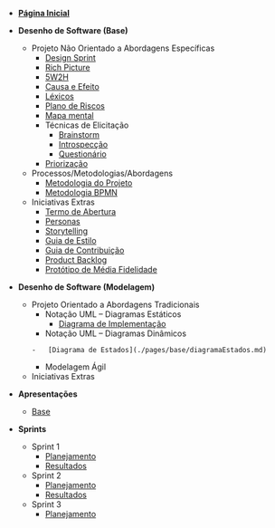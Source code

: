 -   [**Página Inicial**](/)

-   **Desenho de Software (Base)**

    -   Projeto Não Orientado a Abordagens Específicas
        -   [Design Sprint](./pages/base/designSprint.md)
        -   [Rich Picture](./pages/base/richPicture.md)
        -   [5W2H](./pages/base/5w2h.md)
        -   [Causa e Efeito](./pages/base/causaEefeito.md)
        -   [Léxicos](./pages/base/lexicos.md)
        -   [Plano de Riscos](./pages/base/planoRisco.md)
        -   [Mapa mental](./pages/base/mapaMental.md)
        -   Técnicas de Elicitação
            -   [Brainstorm](./pages/base/brainstorm.md)
            -   [Introspecção](./pages/base/introspeccao.md)
            -   [Questionário](./pages/base/questionario.md)
        -   [Priorização](./pages/base/moscow.md)
    -   Processos/Metodologias/Abordagens
        -   [Metodologia do Projeto](./pages/base/metodologia-do-projeto.md)
        -   [Metodologia BPMN](./pages/base/BPMN.md)
    -   Iniciativas Extras
        -   [Termo de Abertura](./pages/base/termodeabertura.md)
        -   [Personas](./pages/base/personas.md)
        -   [Storytelling](./pages/base/storyboard.md)
        -   [Guia de Estilo](./pages/base/GuiaEstilo.md)
        -   [Guia de Contribuição](./pages/base/guia-contribuicao.md)
        -   [Product Backlog](./pages/base/backlog.md)
        -   [Protótipo de Média Fidelidade](./pages/base/prototipo.md)


-   **Desenho de Software (Modelagem)**

    -   Projeto Orientado a Abordagens Tradicionais
        -   Notação UML – Diagramas Estáticos
            -   [Diagrama de Implementação](./pages/base/diagramaImplementacao.md)
        <!--    -   [Diagrama de Classes](./pages/base/planoRisco.md)-->
        <!--    -   [Diagrama de Pacotes](./pages/base/planoRisco.md)-->
        <!--    -   [Diagrama de Componentes](./pages/base/planoRisco.md)-->
        -   Notação UML – Diagramas Dinâmicos
        <!--    -   [Diagrama de Sequência](./pages/base/planoRisco.md)-->
        <!--    -   [Diagrama de Atividades](./pages/base/planoRisco.md)-->
            -   [Diagrama de Estados](./pages/base/diagramaEstados.md)
        <!--    -   [Diagrama de Comunicação](./pages/base/planoRisco.md)-->
        -   Modelagem Ágil
        <!--    -   [Product Backlog](./pages/base/planoRisco.md)-->
    -   Iniciativas Extras
        <!-- -   [Prototipo de Alta Fidelidade](./pages/base/planoRisco.md)-->
        <!-- -   [Métricas de Gerenciamento](./pages/base/planoRisco.md)-->
        <!-- -   [Casos de Uso](./pages/base/planoRisco.md)-->
    
-   **Apresentações**
    -   [Base](./pages/Apresentacoes/base.md)
-   **Sprints**
    -   Sprint 1
        -   [Planejamento](./pages/sprints/sprint1/sprint_planning.md)
        -   [Resultados](./pages/sprints/sprint1/sprint_review.md)
    -   Sprint 2
        -   [Planejamento](./pages/sprints/sprint2/sprint_planning.md)
        -   [Resultados](./pages/sprints/sprint2/sprint_review.md)
    -   Sprint 3
        -   [Planejamento](./pages/sprints/sprint3/sprint_planning.md)
<!--    -   [Resultados](./pages/sprints/sprint3/sprint_review.md)
    -   Sprint 4
        -   [Planejamento](./pages/sprints/sprint4/sprint_planning.md)
        -   [Resultados](./pages/sprints/sprint4/sprint_review.md)
    -   Sprint 5
        -   [Planejamento](./pages/sprints/sprint5/sprint_planning.md)
        -   [Resultados](./pages/sprints/sprint5/sprint_review.md)
    -   Sprint 6
        -   [Planejamento](./pages/sprints/sprint6/sprint_planning.md)
        -   [Resultados](./pages/sprints/sprint6/sprint_review.md)
    -   Sprint 7
        -   [Planejamento](./pages/sprints/sprint7/sprint_planning.md)
        -   [Resultados](./pages/sprints/sprint7/sprint_review.md)
    -   Sprint 8
        -   [Planejamento](./pages/sprints/sprint8/sprint_planning.md)
        -   [Resultados](./pages/sprints/sprint8/sprint_review.md)
    -   Sprint 9
        -   [Planejamento](./pages/sprints/sprint9/sprint_planning.md)
        -   [Resultados](./pages/sprints/sprint9/sprint_review.md)
    -   Sprint 10
        -   [Planejamento](./pages/sprints/sprint10/sprint_planning.md)
        -   [Resultados](./pages/sprints/sprint10/sprint_review.md)
    -   Sprint 11
        -   [Planejamento](./pages/sprints/sprint11/sprint_planning.md)
        -   [Resultados](./pages/sprints/sprint11/sprint_review.md)
    -   Sprint 12
        -   [Planejamento](./pages/sprints/sprint12/sprint_planning.md)
        -   [Resultados](./pages/sprints/sprint12/sprint_review.md)


-   **Desenho de Software (Padrões de Projeto)**

    -   [GRASP](./pages/base/planoRisco.md)
    -   GOFs
        -   [Criacionais](./pages/base/planoRisco.md)
        -   [Estruturais](./pages/base/planoRisco.md)
        -   [Emergentes](./pages/base/planoRisco.md)
    -   [Emergentes](./pages/base/planoRisco.md)
    -   Iniciativas Extras
        -   [EXTRA](./pages/base/planoRisco.md)

-   **Arquitetura de Software & Reutilização**

    -   [Documento de Arquitetura](./pages/base/planoRisco.md)
    -   [Reutilização de Software](./pages/base/planoRisco.md)
    -   Iniciativa Extras
        -   [EXTRA](./pages/base/planoRisco.md) -->
